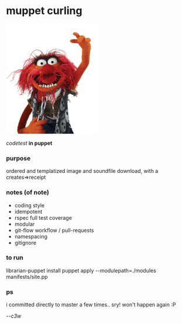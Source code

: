 # muppet curling

![_animal](https://raw.githubusercontent.com/c3w/muppet-curling/master/_animal.png)

*codetest* **in puppet**

### purpose
ordered and templatized image and soundfile download, with a creates=>receipt

### notes (of note)
* coding style
* idempotent
* rspec full test coverage
* modular
* git-flow workflow / pull-requests
* namespacing
* gitignore

### to run
librarian-puppet install
puppet apply --modulepath=./modules manifests/site.pp

### ps
i committed directly to master a few times.. sry! won't happen again :P

*--c3w*
